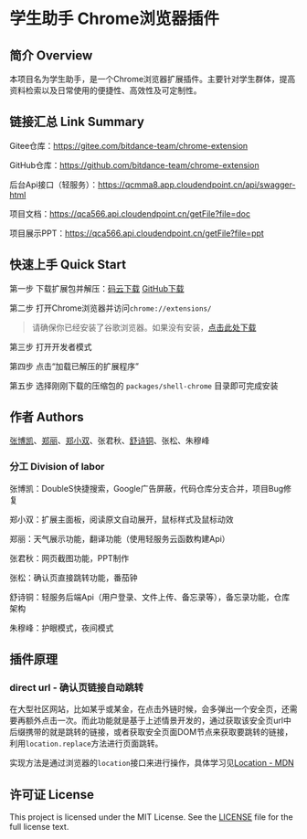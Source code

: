 # 学生助手 Chrome浏览器插件

## 简介 Overview

本项目名为学生助手，是一个Chrome浏览器扩展插件。主要针对学生群体，提高资料检索以及日常使用的便捷性、高效性及可定制性。

## 链接汇总 Link Summary

Gitee仓库：https://gitee.com/bitdance-team/chrome-extension

GitHub仓库：https://github.com/bitdance-team/chrome-extension

后台Api接口（轻服务）：https://qcmma8.app.cloudendpoint.cn/api/swagger-html

项目文档：https://qca566.api.cloudendpoint.cn/getFile?file=doc

项目展示PPT：https://qca566.api.cloudendpoint.cn/getFile?file=ppt

## 快速上手 Quick Start

第一步 下载扩展包并解压：[码云下载](https://gitee.com/bitdance-team/chrome-extension/repository/archive/master.zip) [GitHub下载](https://codeload.github.com/bitdance-team/chrome-extension/zip/refs/heads/master)

第二步 打开Chrome浏览器并访问`chrome://extensions/`

> 请确保你已经安装了谷歌浏览器。如果没有安装，[点击此处下载](https://www.google.com/intl/zh-CN/chrome/)

第三步 打开开发者模式

第四步 点击“加载已解压的扩展程序”

第五步 选择刚刚下载的压缩包的 `packages/shell-chrome` 目录即可完成安装

## 作者 Authors

[张博凯](https://github.com/coder-xiaomo)、[郑丽](https://gitee.com/zhneglili)、[郑小双](https://gitee.com/xiao_io)、张君秋、[舒诗铜](https://gitee.com/pikoyo)、张松、朱穆峰

### 分工 Division of labor

张博凯：DoubleS快捷搜索，Google广告屏蔽，代码仓库分支合并，项目Bug修复

郑小双：扩展主面板，阅读原文自动展开，鼠标样式及鼠标动效

郑丽：天气展示功能，翻译功能（使用轻服务云函数构建Api）

张君秋：网页截图功能，PPT制作

张松：确认页直接跳转功能，番茄钟

舒诗铜：轻服务后端Api（用户登录、文件上传、备忘录等），备忘录功能，仓库架构

朱穆峰：护眼模式，夜间模式

## 插件原理

### direct url - 确认页链接自动跳转

在大型社区网站，比如某乎或某金，在点击外链时候，会多弹出一个安全页，还需要再额外点击一次。而此功能就是基于上述情景开发的，通过获取该安全页url中后缀携带的就是跳转的链接，或者获取安全页面DOM节点来获取要跳转的链接，利用`location.replace`方法进行页面跳转。

实现方法是通过浏览器的`location`接口来进行操作，具体学习见[Location - MDN](https://developer.mozilla.org/zh-CN/docs/Web/API/Location)

## 许可证 License

This project is licensed under the MIT License. See the [LICENSE](./LICENSE) file for the full license text.
